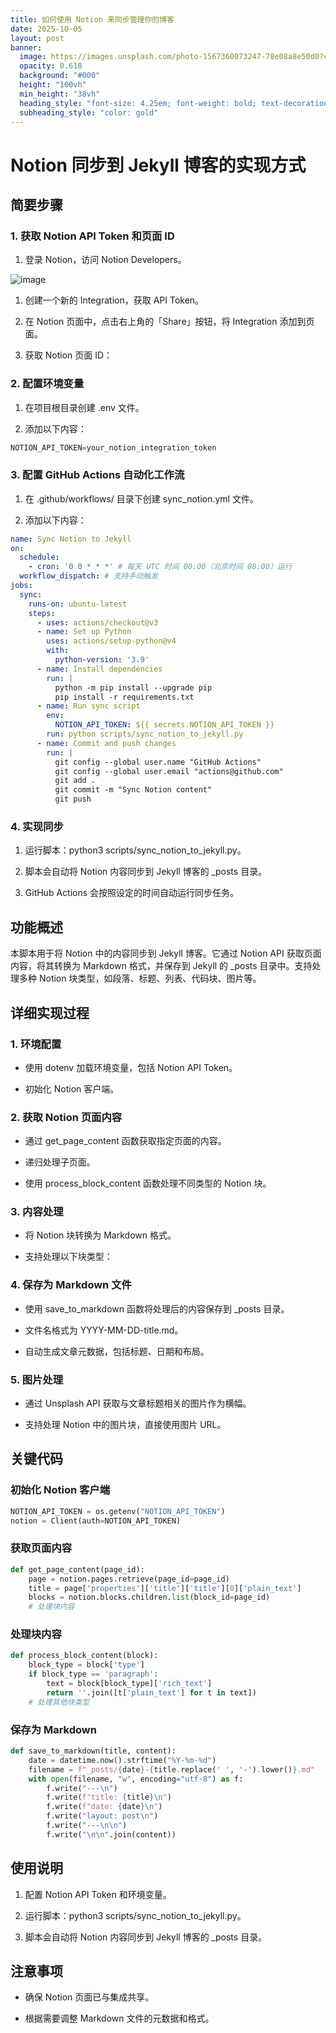 ```yaml
---
title: 如何使用 Notion 来同步管理你的博客
date: 2025-10-05
layout: post
banner:
  image: https://images.unsplash.com/photo-1567360073247-78e08a8e50d0?crop=entropy&cs=tinysrgb&fit=max&fm=jpg&ixid=M3w2OTIwMzJ8MHwxfHJhbmRvbXx8fHx8fHx8fDE3NTk2Njc4ODF8&ixlib=rb-4.1.0&q=80&w=1080
  opacity: 0.618
  background: "#000"
  height: "100vh"
  min_height: "38vh"
  heading_style: "font-size: 4.25em; font-weight: bold; text-decoration: underline"
  subheading_style: "color: gold"
---
```


# Notion 同步到 Jekyll 博客的实现方式

## 简要步骤

### 1. 获取 Notion API Token 和页面 ID

1. 登录 Notion，访问 Notion Developers。

![image](https://prod-files-secure.s3.us-west-2.amazonaws.com/a7a0cc5a-89b9-4cda-8686-1fba0ca52f40/d19c1afe-dea5-4312-9333-786b0ba83054/image.png?X-Amz-Algorithm=AWS4-HMAC-SHA256&X-Amz-Content-Sha256=UNSIGNED-PAYLOAD&X-Amz-Credential=ASIAZI2LB466X3JAPL5J%2F20251005%2Fus-west-2%2Fs3%2Faws4_request&X-Amz-Date=20251005T123800Z&X-Amz-Expires=3600&X-Amz-Security-Token=IQoJb3JpZ2luX2VjENz%2F%2F%2F%2F%2F%2F%2F%2F%2F%2FwEaCXVzLXdlc3QtMiJHMEUCIGxVUd2AlT976i6hM54qP1bzmFdGgAx7ArSxvAhnKxqsAiEA4doNhUI7qdkVkecO%2BCYd%2BmMFPPkvw8syBibRf47TnPAq%2FwMIdRAAGgw2Mzc0MjMxODM4MDUiDKDJ%2FIiyMmyWN7UdZSrcAyk2gzz%2BUbZB0yKpa4jnXu%2BOQxjFol9pCHkqVA10Ext10BMvGgScm4RT0Cnizjw3g3xWxqaceuvO%2FcF6Aqpnj93mozIzcmXhqe%2FpMIO%2FqqXxQsHOeIlu2DAdMKwa5MO7vDSq4OQ7DY5RbQa%2B0F6ktIOOTBSnMehqVTqPGx4h0aMxAA6A%2Fg%2BP9IdTbXeR9YjRuwxfiX9Dnlm00328ca5c%2FaFLbIp7B2%2Bl7R7cvugPJabHmoq2%2FsJ%2FsZfDiMBYE0g7WAA6ZhA2m8VDPcVPt0%2FbpOPuXU0TbcIO7TkuIDYCn%2BEhX9AnJ2%2Blx6%2Ff8kDg39mqRhGzM9O3OxJXK%2BfRPZ5dk12DV%2Bm%2BPqKXH6GOyHPqTXMq0hZA3eJqBA8QioaJQ7NrsV2L26wLtj3wJPlskweu5Ivrhvu3v4McFldl51dDMaPWT9CI8onKua6LpEDf9LX0UJrpZ4zvHp1%2BPOFZXis6EyM9Sikwz72W%2B3KGhwgxGL3mEQHdy0mjSKFjsOI%2FINOwQO5Tx7ofmBYXvgkZbeuNauDdJMGOCm%2BjvYxYYQHnbKTMG1e7VmmKZrgaQXMNMYDDaeeVvwKAjpwwExKp%2FaOWHBJ%2BgIkzIJnKQ5wE6PP%2Byb6IjQqriYniGzdIQw4UMN6ziccGOqUBnntGYn9wswrwxS0uIUCqQdc3Mruiya0nEe0y8NkJ3cBLi6E36LtZ2ip61PRD%2BhAlValcGlz2LiyWFF0zUsTuJdi%2BmWYt9jOwyHWcddTbcOsTuDi2HyF9zAniU2PQpKt%2FDkMs04yRexFBxHou%2FV0GnkJu0skT6ehbF3kzuwbOuGxpJ5HIrGEGwEaRp6XJyebzp6dl6uufHWTOKlrrVMvdKILAI3V%2B&X-Amz-Signature=b218c817a3bf91a38e137ad7622598a260a99590f89c86dc5fd16e1847a52d12&X-Amz-SignedHeaders=host&x-amz-checksum-mode=ENABLED&x-id=GetObject)

1. 创建一个新的 Integration，获取 API Token。

1. 在 Notion 页面中，点击右上角的「Share」按钮，将 Integration 添加到页面。

1. 获取 Notion 页面 ID：


### 2. 配置环境变量

1. 在项目根目录创建 .env 文件。

1. 添加以下内容：

```javascript
NOTION_API_TOKEN=your_notion_integration_token
```

### 3. 配置 GitHub Actions 自动化工作流

1. 在 .github/workflows/ 目录下创建 sync_notion.yml 文件。

1. 添加以下内容：

```yaml
name: Sync Notion to Jekyll
on:
  schedule:
    - cron: '0 0 * * *' # 每天 UTC 时间 00:00（北京时间 08:00）运行
  workflow_dispatch: # 支持手动触发
jobs:
  sync:
    runs-on: ubuntu-latest
    steps:
      - uses: actions/checkout@v3
      - name: Set up Python
        uses: actions/setup-python@v4
        with:
          python-version: '3.9'
      - name: Install dependencies
        run: |
          python -m pip install --upgrade pip
          pip install -r requirements.txt
      - name: Run sync script
        env:
          NOTION_API_TOKEN: ${{ secrets.NOTION_API_TOKEN }}
        run: python scripts/sync_notion_to_jekyll.py
      - name: Commit and push changes
        run: |
          git config --global user.name "GitHub Actions"
          git config --global user.email "actions@github.com"
          git add .
          git commit -m "Sync Notion content"
          git push
```

### 4. 实现同步

1. 运行脚本：python3 scripts/sync_notion_to_jekyll.py。

1. 脚本会自动将 Notion 内容同步到 Jekyll 博客的 _posts 目录。

1. GitHub Actions 会按照设定的时间自动运行同步任务。

## 功能概述

本脚本用于将 Notion 中的内容同步到 Jekyll 博客。它通过 Notion API 获取页面内容，将其转换为 Markdown 格式，并保存到 Jekyll 的 _posts 目录中。支持处理多种 Notion 块类型，如段落、标题、列表、代码块、图片等。

## 详细实现过程

### 1. 环境配置

- 使用 dotenv 加载环境变量，包括 Notion API Token。

- 初始化 Notion 客户端。

### 2. 获取 Notion 页面内容

- 通过 get_page_content 函数获取指定页面的内容。

- 递归处理子页面。

- 使用 process_block_content 函数处理不同类型的 Notion 块。

### 3. 内容处理

- 将 Notion 块转换为 Markdown 格式。

- 支持处理以下块类型：


### 4. 保存为 Markdown 文件

- 使用 save_to_markdown 函数将处理后的内容保存到 _posts 目录。

- 文件名格式为 YYYY-MM-DD-title.md。

- 自动生成文章元数据，包括标题、日期和布局。

### 5. 图片处理

- 通过 Unsplash API 获取与文章标题相关的图片作为横幅。

- 支持处理 Notion 中的图片块，直接使用图片 URL。

## 关键代码

### 初始化 Notion 客户端

```python
NOTION_API_TOKEN = os.getenv("NOTION_API_TOKEN")
notion = Client(auth=NOTION_API_TOKEN)
```

### 获取页面内容

```python
def get_page_content(page_id):
    page = notion.pages.retrieve(page_id=page_id)
    title = page['properties']['title']['title'][0]['plain_text']
    blocks = notion.blocks.children.list(block_id=page_id)
    # 处理块内容
```

### 处理块内容

```python
def process_block_content(block):
    block_type = block['type']
    if block_type == 'paragraph':
        text = block[block_type]['rich_text']
        return ''.join([t['plain_text'] for t in text])
    # 处理其他块类型
```

### 保存为 Markdown

```python
def save_to_markdown(title, content):
    date = datetime.now().strftime("%Y-%m-%d")
    filename = f"_posts/{date}-{title.replace(' ', '-').lower()}.md"
    with open(filename, "w", encoding="utf-8") as f:
        f.write("---\n")
        f.write(f"title: {title}\n")
        f.write(f"date: {date}\n")
        f.write("layout: post\n")
        f.write("---\n\n")
        f.write("\n\n".join(content))
```

## 使用说明

1. 配置 Notion API Token 和环境变量。

1. 运行脚本：python3 scripts/sync_notion_to_jekyll.py。

1. 脚本会自动将 Notion 内容同步到 Jekyll 博客的 _posts 目录。

## 注意事项

- 确保 Notion 页面已与集成共享。

- 根据需要调整 Markdown 文件的元数据和格式。